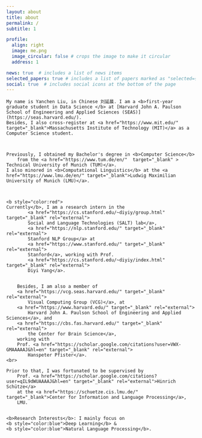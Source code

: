 ```yaml
---
layout: about
title: about
permalink: /
subtitle: 1

profile:
  align: right
  image: me.png
  image_circular: false # crops the image to make it circular
  address: 1

news: true  # includes a list of news items
selected_papers: true # includes a list of papers marked as "selected={true}"
social: true  # includes social icons at the bottom of the page
---
```

	
	My name is Yanchen Liu, in Chinese 刘延晨. I am a <b>first-year graduate student in Data Science </b> at [Harvard John A. Paulson School of Engineering and Applied Sciences (SEAS)](https://seas.harvard.edu/).
	Besides, I also cross-register at <a href="https://www.mit.edu/" target="_blank">Massachusetts Institute of Technology (MIT)</a> as a Computer Science student.

	
	
	Previously, I obtained my Bachelor's degree in <b>Computer Science</b> 
		from the <a href="https://www.tum.de/en/"  target="_blank" > Technical University of Munich (TUM)</a>.
	I also minored in <b>Computational Linguistics</b> at the <a href="https://www.lmu.de/en/" target="_blank">Ludwig Maximilian University of Munich (LMU)</a>.

	

	<b style="color:red">
	Currently</b>, I am a research intern in the 
			<a href="https://cs.stanford.edu/~diyiy/group.html" target="_blank" rel="external">
			Social and Language Technologies (SALT) lab</a>, 
			<a href="https://nlp.stanford.edu/" target="_blank" rel="external">
			Stanford NLP Group</a> at 
			<a href="https://www.stanford.edu/" target="_blank" rel="external">
			Stanford</a>, working with Prof.
			<a href="https://cs.stanford.edu/~diyiy/index.html" target="_blank" rel="external">
			Diyi Yang</a>.
	
	
		Besides, I am also a member of 
		<a href="https://vcg.seas.harvard.edu/" target="_blank" rel="external">
			Visual Computing Group (VCG)</a>, at 
		<a href="https://www.harvard.edu/" target="_blank" rel="external">
			Harvard John A. Paulson School of Engineering and Applied Sciences</a>, and
		<a href="https://cbs.fas.harvard.edu/" target="_blank" rel="external">
			the Center for Brain Science</a>, 
		working with 
		Prof. <a href="https://scholar.google.com/citations?user=VWX-GMAAAAAJ&hl=en" target="_blank" rel="external">
			Hanspeter Pfister</a>.
	<br>
	
	Prior to that, I was fortunated to be supervised by
		Prof. <a href="https://scholar.google.com/citations?user=qIL9dWUAAAAJ&hl=en" target="_blank" rel="external">Hinrich Schütze</a> 
		at the <a href="https://schuetze.cis.lmu.de/" target="_blank">Center for Information and Language Processing</a>, 
		LMU.


	<b>Research Interests</b>: I mainly focus on 
	<b style="color:blue">Deep Learning</b> & 
	<b style="color:blue">Natural Language Processing</b>. 

